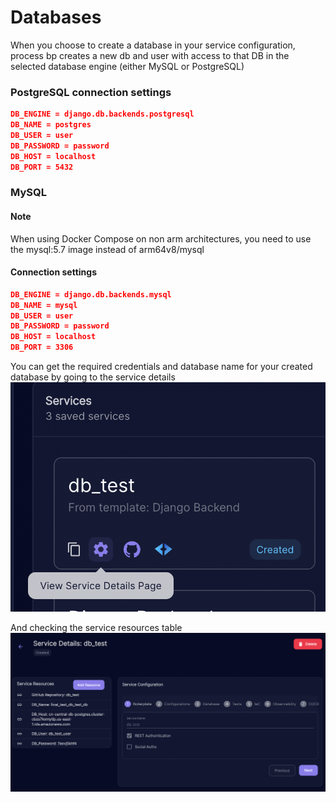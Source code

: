 # Databases
When you choose to create a database in your service configuration, process bp creates a new db and user with access to that DB in the selected database engine (either MySQL or PostgreSQL)

### PostgreSQL connection settings

```json
DB_ENGINE = django.db.backends.postgresql
DB_NAME = postgres
DB_USER = user
DB_PASSWORD = password
DB_HOST = localhost
DB_PORT = 5432
```

### MySQL 

#### Note

When using Docker Compose on non arm architectures, you need to use the mysql:5.7 image instead of arm64v8/mysql

#### Connection settings

```json
DB_ENGINE = django.db.backends.mysql
DB_NAME = mysql
DB_USER = user
DB_PASSWORD = password
DB_HOST = localhost
DB_PORT = 3306
```

You can get the required credentials and database name for your created database by going to the service details 
![img.png](assets/service_details.png)

And checking the service resources table
![img.png](assets/service_resources.png)


